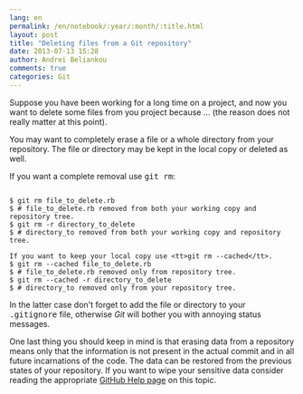 ```yaml
---
lang: en
permalink: /en/notebook/:year/:month/:title.html
layout: post
title: "Deleting files from a Git repository"
date: 2013-07-13 15:28
author: Andrei Beliankou
comments: true
categories: Git
---
```


Suppose you have been working for a long time on a project, and now you want to delete some files from you project because ... (the reason does not really matter at this point).

You may want to completely erase a file or a whole directory from your repository. The file or directory may be kept in the local copy or deleted as well.

If you want a complete removal use <tt>git rm</tt>:

``` shell

$ git rm file_to_delete.rb
$ # file_to_delete.rb removed from both your working copy and repository tree.
$ git rm -r directory_to_delete
$ # directory_to removed from both your working copy and repository tree.

```

``` shell
If you want to keep your local copy use <tt>git rm --cached</tt>.
$ git rm --cached file_to_delete.rb
$ # file_to_delete.rb removed only from repository tree.
$ git rm --cached -r directory_to_delete
$ # directory_to removed only from your repository tree.

```

In the latter case don't forget to add the file or directory to your <tt>.gitignore</tt> file, otherwise _Git_ will bother you with annoying status messages.

One last thing you should keep in mind is that erasing data from a repository means only that the information is not present in the actual commit and in all future incarnations of the code. The data can be restored from the previous states of your repository. If you want to wipe your sensitive data consider reading the appropriate [GitHub Help page](https://help.github.com/articles/remove-sensitive-data) on this topic.
